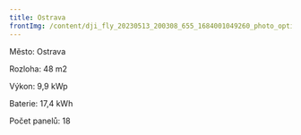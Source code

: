 ```yaml
---
title: Ostrava
frontImg: /content/dji_fly_20230513_200308_655_1684001049260_photo_optimized.jpeg
---
```

Město: Ostrava

Rozloha: 48 m2

Výkon: 9,9 kWp

Baterie: 17,4 kWh

Počet panelů: 18